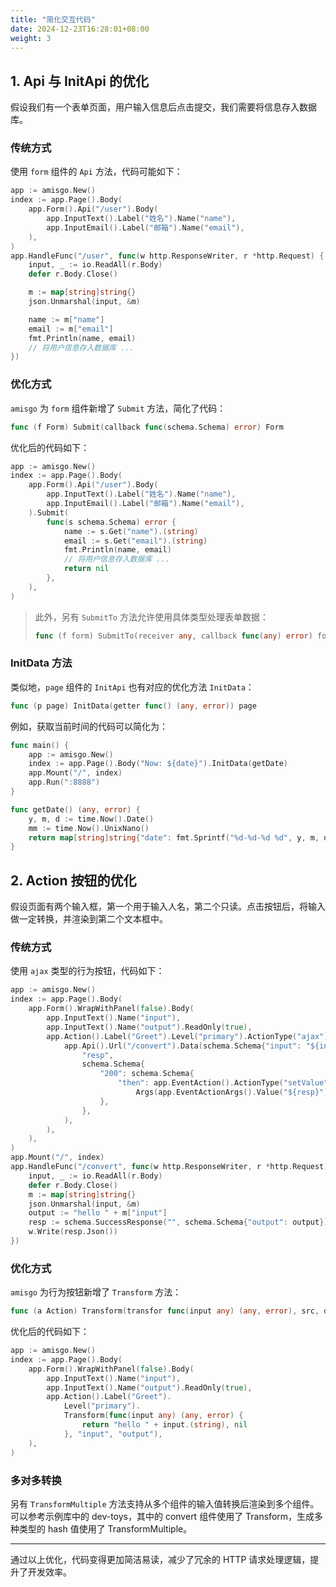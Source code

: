 ```yaml
---
title: "简化交互代码"
date: 2024-12-23T16:28:01+08:00
weight: 3
---
```


## 1. Api 与 InitApi 的优化

假设我们有一个表单页面，用户输入信息后点击提交，我们需要将信息存入数据库。

### 传统方式

使用 `form` 组件的 `Api` 方法，代码可能如下：

```go {base_url=".",filename="api/main.go",hl_lines=[3,8]}
app := amisgo.New()
index := app.Page().Body(
	app.Form().Api("/user").Body(
		app.InputText().Label("姓名").Name("name"),
		app.InputEmail().Label("邮箱").Name("email"),
	),
)
app.HandleFunc("/user", func(w http.ResponseWriter, r *http.Request) {
	input, _ := io.ReadAll(r.Body)
	defer r.Body.Close()

	m := map[string]string{}
	json.Unmarshal(input, &m)

	name := m["name"]
	email := m["email"]
	fmt.Println(name, email)
	// 将用户信息存入数据库 ...
})
```

### 优化方式

`amisgo` 为 `form` 组件新增了 `Submit` 方法，简化了代码：

```go
func (f Form) Submit(callback func(schema.Schema) error) Form
```

优化后的代码如下：

```go {base_url=".",filename="submit/main.go"} 
app := amisgo.New()
index := app.Page().Body(
	app.Form().Api("/user").Body(
		app.InputText().Label("姓名").Name("name"),
		app.InputEmail().Label("邮箱").Name("email"),
	).Submit(
		func(s schema.Schema) error {
			name := s.Get("name").(string)
			email := s.Get("email").(string)
			fmt.Println(name, email)
			// 将用户信息存入数据库 ...
			return nil
		},
	),
)
```

> 此外，另有 `SubmitTo` 方法允许使用具体类型处理表单数据：
>
> ```go
> func (f form) SubmitTo(receiver any, callback func(any) error) form
> ```

### InitData 方法

类似地，`page` 组件的 `InitApi` 也有对应的优化方法 `InitData`：

```go
func (p page) InitData(getter func() (any, error)) page
```

例如，获取当前时间的代码可以简化为：

```go {base_url=".",filename="init-data/main.go"} 
func main() {
	app := amisgo.New()
	index := app.Page().Body("Now: ${date}").InitData(getDate)
	app.Mount("/", index)
	app.Run(":8888")
}

func getDate() (any, error) {
	y, m, d := time.Now().Date()
	mm := time.Now().UnixNano()
	return map[string]string{"date": fmt.Sprintf("%d-%d-%d %d", y, m, d, mm)}, nil
}
```

## 2. Action 按钮的优化

假设页面有两个输入框，第一个用于输入人名，第二个只读。点击按钮后，将输入做一定转换，并渲染到第二个文本框中。

### 传统方式

使用 `ajax` 类型的行为按钮，代码如下：

```go {base_url=".",filename="ajax-action/main.go",hl_lines=[7,20]}
app := amisgo.New()
index := app.Page().Body(
	app.Form().WrapWithPanel(false).Body(
		app.InputText().Name("input"),
		app.InputText().Name("output").ReadOnly(true),
		app.Action().Label("Greet").Level("primary").ActionType("ajax").Api(
			app.Api().Url("/convert").Data(schema.Schema{"input": "${input}"}).Set(
				"resp",
				schema.Schema{
					"200": schema.Schema{
						"then": app.EventAction().ActionType("setValue").
							Args(app.EventActionArgs().Value("${resp}")),
					},
				},
			),
		),
	),
)
app.Mount("/", index)
app.HandleFunc("/convert", func(w http.ResponseWriter, r *http.Request) {
	input, _ := io.ReadAll(r.Body)
	defer r.Body.Close()
	m := map[string]string{}
	json.Unmarshal(input, &m)
	output := "hello " + m["input"]
	resp := schema.SuccessResponse("", schema.Schema{"output": output}) // 这里的 key 值必须是第二个编辑器的 name
	w.Write(resp.Json())
})
```

### 优化方式

`amisgo` 为行为按钮新增了 `Transform` 方法：

```go
func (a Action) Transform(transfor func(input any) (any, error), src, dst string) Action
```

优化后的代码如下：

```go {base_url=".",filename="transform/main.go"} 
app := amisgo.New()
index := app.Page().Body(
	app.Form().WrapWithPanel(false).Body(
		app.InputText().Name("input"),
		app.InputText().Name("output").ReadOnly(true),
		app.Action().Label("Greet").
			Level("primary").
			Transform(func(input any) (any, error) {
				return "hello " + input.(string), nil
			}, "input", "output"),
	),
)
```

### 多对多转换

另有 `TransformMultiple` 方法支持从多个组件的输入值转换后渲染到多个组件。可以参考示例库中的 dev-toys，其中的 convert 组件使用了 Transform，生成多种类型的 hash 值使用了 TransformMultiple。

---

通过以上优化，代码变得更加简洁易读，减少了冗余的 HTTP 请求处理逻辑，提升了开发效率。
